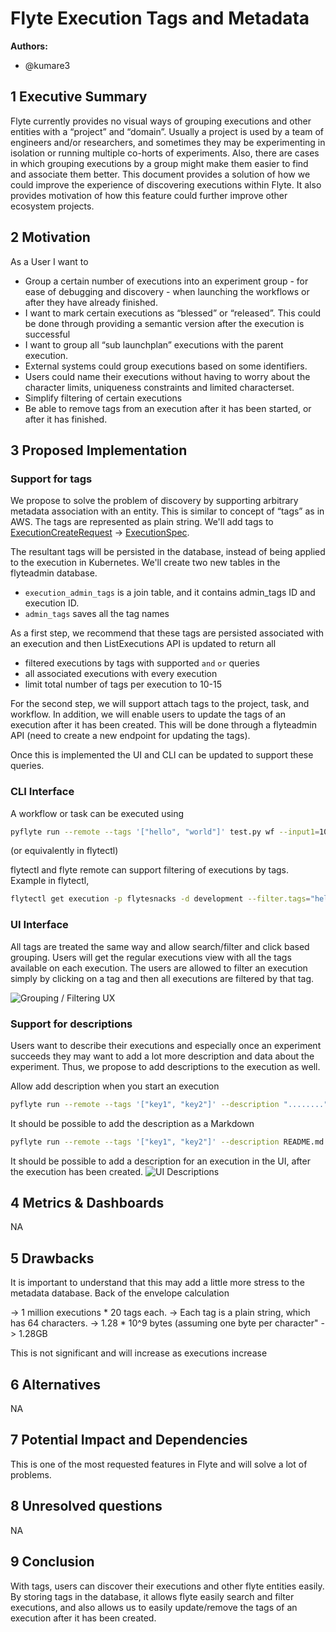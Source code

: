 # Flyte Execution Tags and Metadata

**Authors:**

- @kumare3

## 1 Executive Summary

Flyte currently provides no visual ways of grouping executions and other
entities with a “project” and “domain”. Usually a project is used by a team of
engineers and/or researchers, and sometimes they may be  experimenting in
isolation or running multiple co-horts of experiments. Also, there are cases in
which grouping executions by a group might make them easier to find and
associate them better. This document provides a solution of how we could
improve the experience of discovering executions within Flyte. It also provides
motivation of how this feature could further improve other ecosystem projects.

## 2 Motivation

As a User I want to
 - Group a certain number of executions into an experiment group - for ease of debugging and discovery - when launching the workflows or after they have already finished.
 - I want to mark certain executions as “blessed” or “released”. This could be done through providing a semantic version after the execution is successful 
 - I want to group all “sub launchplan” executions with the parent execution.  
 - External systems could group executions based on some identifiers.  
 - Users could name their executions without having to worry about the character limits, uniqueness constraints and limited characterset.
 - Simplify filtering of certain executions
 - Be able to remove tags from an execution after it has been started, or after it has finished.

## 3 Proposed Implementation

### Support for tags

We propose to solve the problem of discovery by supporting arbitrary metadata association with an entity. This is similar to concept of “tags” as in AWS.
The tags are represented as plain string.
We'll add tags to [ExecutionCreateRequest](https://docs.flyte.org/projects/flyteidl/en/latest/protos/docs/admin/admin.html#executioncreaterequest)  -> [ExecutionSpec](https://docs.flyte.org/projects/flyteidl/en/latest/protos/docs/admin/admin.html#executionspec).

The resultant tags will be persisted in the database, instead of being applied to the
execution in Kubernetes. We'll create two new tables in the flyteadmin database.
- ``execution_admin_tags`` is a join table, and it contains admin_tags ID and execution ID.
- ``admin_tags`` saves all the tag names

As a first step, we recommend that these tags are
persisted associated with an execution and then ListExecutions API is updated
to return all 
 - filtered executions by tags with supported `and` `or` queries
 - all associated executions with every execution
 - limit total number of tags per execution to 10-15

For the second step, we will support attach tags to the project, task, and workflow. In addition,
we will enable users to update the tags of an execution after it has been created. This will be done
through a flyteadmin API (need to create a new endpoint for updating the tags).

Once this is implemented the UI and CLI can be updated to support these
queries.

### CLI Interface 

A workflow or task can be executed using

```bash
pyflyte run --remote --tags '["hello", "world"]' test.py wf --input1=10
```
 (or equivalently in flytectl)

flytectl and flyte remote can support filtering of executions by tags. Example
in flytectl,
```bash
flytectl get execution -p flytesnacks -d development --filter.tags="hello,world"
```

### UI Interface
All tags are treated the same way and allow search/filter and click based grouping.
Users will get the regular executions view with all the tags available on each execution.
The users are allowed to filter an execution simply by clicking on a tag and then all
executions are filtered by that tag. 

![Grouping / Filtering UX](https://raw.githubusercontent.com/flyteorg/static-resources/main/flyte/rfc/tags/labels-filter.png)


### Support for descriptions

Users want to describe their executions and especially once an experiment
succeeds they may want to add a lot more description and data about the
experiment. Thus, we propose to add descriptions to the execution as well.

Allow add description when you start an execution
```bash
pyflyte run --remote --tags '["key1", "key2"]' --description "........" test.py wf --input1=10
```
 
It should be possible to add the description as a Markdown
```bash
pyflyte run --remote --tags '["key1", "key2"]' --description README.md test.py wf --input1=10
```
 
It should be possible to add a description for an execution in the UI, after
the execution has been created.
![UI Descriptions](https://raw.githubusercontent.com/flyteorg/static-resources/main/flyte/rfc/tags/description-edit.png)

## 4 Metrics & Dashboards
NA

## 5 Drawbacks
It is important to understand that this may add a little more stress to the
metadata database. Back of the envelope calculation

 -> 1 million executions * 20 tags each. 
 -> Each tag is a plain string, which has 64 characters.
 -> 1.28 * 10^9 bytes (assuming one byte per character" -> 1.28GB

This is not significant and will increase as executions increase

## 6 Alternatives
NA


## 7 Potential Impact and Dependencies
This is one of the most requested features in Flyte and will solve
a lot of problems.


## 8 Unresolved questions
NA

## 9 Conclusion
With tags, users can discover their executions and other flyte entities easily.
By storing tags in the database, it allows flyte easily search and filter executions, and also allows us to easily update/remove the tags of an execution after it has been created. 
